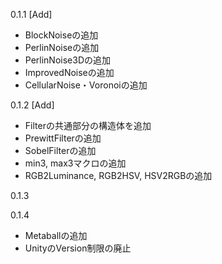 0.1.1
[Add]
- BlockNoiseの追加
- PerlinNoiseの追加
- PerlinNoise3Dの追加
- ImprovedNoiseの追加
- CellularNoise・Voronoiの追加

0.1.2
[Add]
- Filterの共通部分の構造体を追加
- PrewittFilterの追加
- SobelFilterの追加
- min3, max3マクロの追加
- RGB2Luminance, RGB2HSV, HSV2RGBの追加

0.1.3

0.1.4
- Metaballの追加
- UnityのVersion制限の廃止